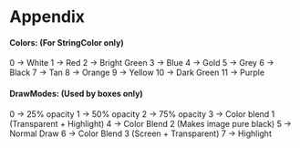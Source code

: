 # Appendix
  
#### Colors:  (For StringColor only)
0 -> White
1 -> Red
2 -> Bright Green
3 -> Blue
4 -> Gold
5 -> Grey
6 -> Black
7 -> Tan
8 -> Orange
9 -> Yellow
10 -> Dark Green
11 -> Purple

#### DrawModes: (Used by boxes only)
0 -> 25% opacity
1 -> 50% opacity
2 -> 75% opacity
3 -> Color blend 1 (Transparent + Highlight)
4 -> Color Blend 2 (Makes image pure black)
5 -> Normal Draw
6 -> Color Blend 3 (Screen + Transparent)
7 -> Highlight